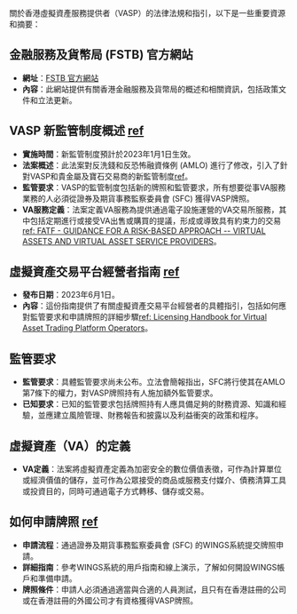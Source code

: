 關於香港虛擬資產服務提供者（VASP）的法律法規和指引，以下是一些重要資源和摘要：

## 金融服務及貨幣局 (FSTB) 官方網站
- **網址**：[FSTB 官方網站](https://www.fstb.gov.hk/en/)
- **內容**：此網站提供有關香港金融服務及貨幣局的概述和相關資訊，包括政策文件和立法更新。

## VASP 新監管制度概述 [ref](https://www.mayerbrown.com/en/perspectives-events/publications/2022/10/new-regulatory-regime-for-virtual-asset-service-providers-in-hong-kong-are-you-ready)
- **實施時間**：新監管制度預計於2023年1月1日生效。
- **法案概述**：此法案對反洗錢和反恐怖融資條例 (AMLO) 進行了修改，引入了針對VASP和貴金屬及寶石交易商的新監管制度[ref](https://www.legco.gov.hk/yr2022/english/brief/bm4141c_20220622-e.pdf)。
- **監管要求**：VASP的監管制度包括新的牌照和監管要求，所有想要從事VA服務業務的人必須從證券及期貨事務監察委員會 (SFC) 獲得VASP牌照。
- **VA服務定義**：法案定義VA服務為提供通過電子設施運營的VA交易所服務，其中包括定期進行或接受VA出售或購買的提議，形成或導致具有約束力的交易[ref: FATF - GUIDANCE FOR A RISK-BASED APPROACH -- VIRTUAL ASSETS AND VIRTUAL
ASSET SERVICE PROVIDERS](https://www.fatf-gafi.org/content/dam/fatf-gafi/guidance/RBA-VA-VASPs.pdf)。

## 虛擬資產交易平台經營者指南 [ref](https://www.sfc.hk/en/Rules-and-standards/Codes-and-guidelines/Guidelines?rule=Licensing%20Handbook%20for%20Virtual%20Asset%20Trading%20Platform%20Operators#:~:text=Guidelines%20for%20Virtual%20Asset%20Trading,299%E2%80%A01%20Jun%202023%E3%80%91)
- **發布日期**：2023年6月1日。
- **內容**：這份指南提供了有關虛擬資產交易平台經營者的具體指引，包括如何應對監管要求和申請牌照的詳細步驟[ref: Licensing Handbook for Virtual Asset Trading Platform
Operators](https://www.sfc.hk/-/media/EN/assets/components/Guidelines/File-current/Licensing-Handbook-for-VATPs-31-05-2023.pdf?rev=a94fa7324a964e328dd2415815611d76)。

## 監管要求
- **監管要求**：具體監管要求尚未公布。立法會簡報指出，SFC將行使其在AMLO第7條下的權力，對VASP牌照持有人施加額外監管要求。
- **已知要求**：已知的監管要求包括牌照持有人應具備足夠的財務資源、知識和經驗，並應建立風險管理、財務報告和披露以及利益衝突的政策和程序。

## 虛擬資產（VA）的定義
- **VA定義**：法案將虛擬資產定義為加密安全的數位價值表徵，可作為計算單位或經濟價值的儲存，並可作為公眾接受的商品或服務支付媒介、債務清算工具或投資目的，同時可通過電子方式轉移、儲存或交易。

## 如何申請牌照 [ref](https://www.sfc.hk/en/Rules-and-standards/Virtual-assets/Virtual-asset-trading-platforms-operators)
- **申請流程**：通過證券及期貨事務監察委員會 (SFC) 的WINGS系統提交牌照申請。
- **詳細指南**：參考WINGS系統的用戶指南和線上演示，了解如何開設WINGS帳戶和準備申請。
- **牌照條件**：申請人必須通過適當與合適的人員測試，且只有在香港註冊的公司或在香港註冊的外國公司才有資格獲得VASP牌照。
